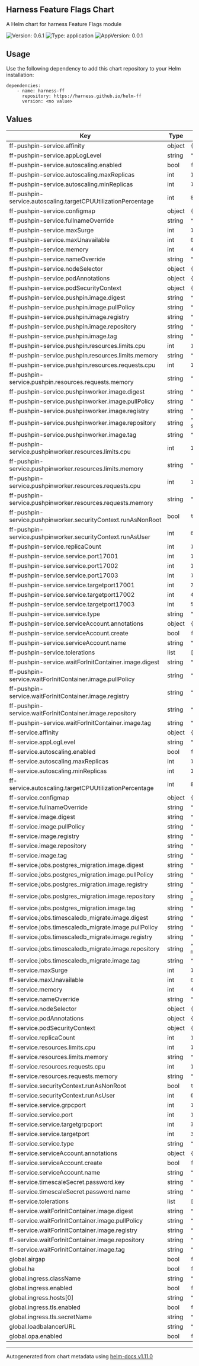 ## Harness Feature Flags Chart

A Helm chart for harness Feature Flags module

![Version: 0.6.1](https://img.shields.io/badge/Version-0.6.1-informational?style=flat-square) ![Type: application](https://img.shields.io/badge/Type-application-informational?style=flat-square) ![AppVersion: 0.0.1](https://img.shields.io/badge/AppVersion-0.0.1-informational?style=flat-square)

## Usage

Use the following dependency to add this chart repository to your Helm installation:

```
dependencies:
    - name: harness-ff
      repository: https://harness.github.io/helm-ff
      version: <no value>
```

## Values

| Key | Type | Default | Description |
|-----|------|---------|-------------|
| ff-pushpin-service.affinity | object | `{}` |  |
| ff-pushpin-service.appLogLevel | string | `"INFO"` |  |
| ff-pushpin-service.autoscaling.enabled | bool | `false` |  |
| ff-pushpin-service.autoscaling.maxReplicas | int | `100` |  |
| ff-pushpin-service.autoscaling.minReplicas | int | `1` |  |
| ff-pushpin-service.autoscaling.targetCPUUtilizationPercentage | int | `80` |  |
| ff-pushpin-service.configmap | object | `{}` |  |
| ff-pushpin-service.fullnameOverride | string | `""` |  |
| ff-pushpin-service.maxSurge | int | `1` |  |
| ff-pushpin-service.maxUnavailable | int | `0` |  |
| ff-pushpin-service.memory | int | `4096` |  |
| ff-pushpin-service.nameOverride | string | `""` |  |
| ff-pushpin-service.nodeSelector | object | `{}` |  |
| ff-pushpin-service.podAnnotations | object | `{}` |  |
| ff-pushpin-service.podSecurityContext | object | `{}` |  |
| ff-pushpin-service.pushpin.image.digest | string | `""` |  |
| ff-pushpin-service.pushpin.image.pullPolicy | string | `"IfNotPresent"` |  |
| ff-pushpin-service.pushpin.image.registry | string | `"docker.io"` |  |
| ff-pushpin-service.pushpin.image.repository | string | `"harness/ff-pushpin-signed"` |  |
| ff-pushpin-service.pushpin.image.tag | string | `"1.0.3"` |  |
| ff-pushpin-service.pushpin.resources.limits.cpu | int | `1` |  |
| ff-pushpin-service.pushpin.resources.limits.memory | string | `"2048Mi"` |  |
| ff-pushpin-service.pushpin.resources.requests.cpu | int | `1` |  |
| ff-pushpin-service.pushpin.resources.requests.memory | string | `"2048Mi"` |  |
| ff-pushpin-service.pushpinworker.image.digest | string | `""` |  |
| ff-pushpin-service.pushpinworker.image.pullPolicy | string | `"IfNotPresent"` |  |
| ff-pushpin-service.pushpinworker.image.registry | string | `"docker.io"` |  |
| ff-pushpin-service.pushpinworker.image.repository | string | `"harness/ff-pushpin-worker-signed"` |  |
| ff-pushpin-service.pushpinworker.image.tag | string | `"1.945.0"` |  |
| ff-pushpin-service.pushpinworker.resources.limits.cpu | int | `1` |  |
| ff-pushpin-service.pushpinworker.resources.limits.memory | string | `"2048Mi"` |  |
| ff-pushpin-service.pushpinworker.resources.requests.cpu | int | `1` |  |
| ff-pushpin-service.pushpinworker.resources.requests.memory | string | `"2048Mi"` |  |
| ff-pushpin-service.pushpinworker.securityContext.runAsNonRoot | bool | `true` |  |
| ff-pushpin-service.pushpinworker.securityContext.runAsUser | int | `65534` |  |
| ff-pushpin-service.replicaCount | int | `1` |  |
| ff-pushpin-service.service.port17001 | int | `17001` |  |
| ff-pushpin-service.service.port17002 | int | `17002` |  |
| ff-pushpin-service.service.port17003 | int | `17003` |  |
| ff-pushpin-service.service.targetport17001 | int | `7999` |  |
| ff-pushpin-service.service.targetport17002 | int | `443` |  |
| ff-pushpin-service.service.targetport17003 | int | `5561` |  |
| ff-pushpin-service.service.type | string | `"ClusterIP"` |  |
| ff-pushpin-service.serviceAccount.annotations | object | `{}` |  |
| ff-pushpin-service.serviceAccount.create | bool | `false` |  |
| ff-pushpin-service.serviceAccount.name | string | `"harness-default"` |  |
| ff-pushpin-service.tolerations | list | `[]` |  |
| ff-pushpin-service.waitForInitContainer.image.digest | string | `""` |  |
| ff-pushpin-service.waitForInitContainer.image.pullPolicy | string | `"IfNotPresent"` |  |
| ff-pushpin-service.waitForInitContainer.image.registry | string | `"docker.io"` |  |
| ff-pushpin-service.waitForInitContainer.image.repository | string | `"harness/helm-init-container"` |  |
| ff-pushpin-service.waitForInitContainer.image.tag | string | `"latest"` |  |
| ff-service.affinity | object | `{}` |  |
| ff-service.appLogLevel | string | `"INFO"` |  |
| ff-service.autoscaling.enabled | bool | `false` |  |
| ff-service.autoscaling.maxReplicas | int | `100` |  |
| ff-service.autoscaling.minReplicas | int | `1` |  |
| ff-service.autoscaling.targetCPUUtilizationPercentage | int | `80` |  |
| ff-service.configmap | object | `{}` |  |
| ff-service.fullnameOverride | string | `""` |  |
| ff-service.image.digest | string | `""` |  |
| ff-service.image.pullPolicy | string | `"IfNotPresent"` |  |
| ff-service.image.registry | string | `"docker.io"` |  |
| ff-service.image.repository | string | `"harness/ff-server-signed"` |  |
| ff-service.image.tag | string | `"1.945.0"` |  |
| ff-service.jobs.postgres_migration.image.digest | string | `""` |  |
| ff-service.jobs.postgres_migration.image.pullPolicy | string | `"Always"` |  |
| ff-service.jobs.postgres_migration.image.registry | string | `"docker.io"` |  |
| ff-service.jobs.postgres_migration.image.repository | string | `"harness/ff-postgres-migration-signed"` |  |
| ff-service.jobs.postgres_migration.image.tag | string | `"1.945.0"` |  |
| ff-service.jobs.timescaledb_migrate.image.digest | string | `""` |  |
| ff-service.jobs.timescaledb_migrate.image.pullPolicy | string | `"Always"` |  |
| ff-service.jobs.timescaledb_migrate.image.registry | string | `"docker.io"` |  |
| ff-service.jobs.timescaledb_migrate.image.repository | string | `"harness/ff-timescale-migration-signed"` |  |
| ff-service.jobs.timescaledb_migrate.image.tag | string | `"1.945.0"` |  |
| ff-service.maxSurge | int | `1` |  |
| ff-service.maxUnavailable | int | `0` |  |
| ff-service.memory | int | `4096` |  |
| ff-service.nameOverride | string | `""` |  |
| ff-service.nodeSelector | object | `{}` |  |
| ff-service.podAnnotations | object | `{}` |  |
| ff-service.podSecurityContext | object | `{}` |  |
| ff-service.replicaCount | int | `1` |  |
| ff-service.resources.limits.cpu | int | `1` |  |
| ff-service.resources.limits.memory | string | `"2048Mi"` |  |
| ff-service.resources.requests.cpu | int | `1` |  |
| ff-service.resources.requests.memory | string | `"2048Mi"` |  |
| ff-service.securityContext.runAsNonRoot | bool | `true` |  |
| ff-service.securityContext.runAsUser | int | `65534` |  |
| ff-service.service.grpcport | int | `16002` |  |
| ff-service.service.port | int | `16001` |  |
| ff-service.service.targetgrpcport | int | `3001` |  |
| ff-service.service.targetport | int | `3000` |  |
| ff-service.service.type | string | `"ClusterIP"` |  |
| ff-service.serviceAccount.annotations | object | `{}` |  |
| ff-service.serviceAccount.create | bool | `false` |  |
| ff-service.serviceAccount.name | string | `"harness-default"` |  |
| ff-service.timescaleSecret.password.key | string | `"timescaledbPostgresPassword"` |  |
| ff-service.timescaleSecret.password.name | string | `"harness-secrets"` |  |
| ff-service.tolerations | list | `[]` |  |
| ff-service.waitForInitContainer.image.digest | string | `""` |  |
| ff-service.waitForInitContainer.image.pullPolicy | string | `"IfNotPresent"` |  |
| ff-service.waitForInitContainer.image.registry | string | `"docker.io"` |  |
| ff-service.waitForInitContainer.image.repository | string | `"harness/helm-init-container"` |  |
| ff-service.waitForInitContainer.image.tag | string | `"latest"` |  |
| global.airgap | bool | `false` |  |
| global.ha | bool | `false` |  |
| global.ingress.className | string | `"nginx"` |  |
| global.ingress.enabled | bool | `false` |  |
| global.ingress.hosts[0] | string | `"my-host.example.org"` |  |
| global.ingress.tls.enabled | bool | `false` |  |
| global.ingress.tls.secretName | string | `"harness-ssl"` |  |
| global.loadbalancerURL | string | `"test@harness.io"` |  |
| global.opa.enabled | bool | `false` |  |

----------------------------------------------
Autogenerated from chart metadata using [helm-docs v1.11.0](https://github.com/norwoodj/helm-docs/releases/v1.11.0)
